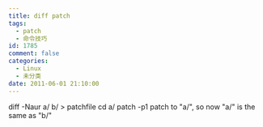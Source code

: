 ```yaml
---
title: diff patch
tags:
  - patch
  - 命令技巧
id: 1785
comment: false
categories:
  - Linux
  - 未分类
date: 2011-06-01 21:10:00
---
```


diff -Naur a/ b/ > patchfile
cd a/
patch -p1
patch to "a/", so now "a/" is the same as "b/"